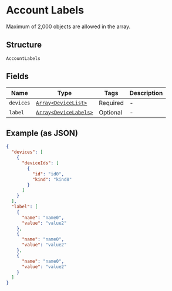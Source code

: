 
# Account Labels

Maximum of 2,000 objects are allowed in the array.

## Structure

`AccountLabels`

## Fields

| Name | Type | Tags | Description |
|  --- | --- | --- | --- |
| `devices` | [`Array<DeviceList>`](../../doc/models/device-list.md) | Required | - |
| `label` | [`Array<DeviceLabels>`](../../doc/models/device-labels.md) | Optional | - |

## Example (as JSON)

```json
{
  "devices": [
    {
      "deviceIds": [
        {
          "id": "id0",
          "kind": "kind8"
        }
      ]
    }
  ],
  "label": [
    {
      "name": "name0",
      "value": "value2"
    },
    {
      "name": "name0",
      "value": "value2"
    },
    {
      "name": "name0",
      "value": "value2"
    }
  ]
}
```

